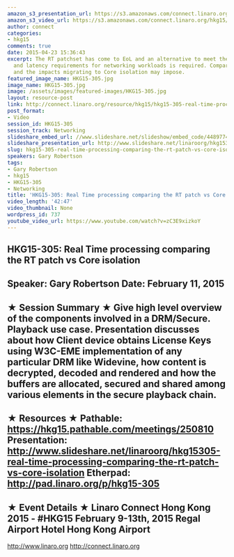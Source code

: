 ```yaml
---
amazon_s3_presentation_url: https://s3.amazonaws.com/connect.linaro.org/hkg15/Videos/02-11-Wednesday/HKG15-305.pdf
amazon_s3_video_url: https://s3.amazonaws.com/connect.linaro.org/hkg15/Videos/02-11-Wednesday/HKG15-305+Real+Time+processing+comparing+the+RT+patch+vs+Core+isolation.mp4
author: connect
categories:
- hkg15
comments: true
date: 2015-04-23 15:36:43
excerpt: The RT patchset has come to EoL and an alternative to meet the determinism
  and latency requirements for networking workloads is required. Compare the two solutions
  and the impacts migrating to Core isolation may impose.
featured_image_name: HKG15-305.jpg
image_name: HKG15-305.jpg
image: /assets/images/featured-images/HKG15-305.jpg
layout: resource-post
link: http://connect.linaro.org/resource/hkg15/hkg15-305-real-time-processing-comparing-the-rt-patch-vs-core-isolation/
post_format:
- Video
session_id: HKG15-305
session_track: Networking
slideshare_embed_url: //www.slideshare.net/slideshow/embed_code/44897743
slideshare_presentation_url: http://www.slideshare.net/linaroorg/hkg15305-real-time-processing-comparing-the-rt-patch-vs-core-isolation
slug: hkg15-305-real-time-processing-comparing-the-rt-patch-vs-core-isolation
speakers: Gary Robertson
tags:
- Gary Robertson
- hkg15
- HKG15-305
- Networking
title: 'HKG15-305: Real Time processing comparing the RT patch vs Core isolation'
video_length: '42:47'
video_thumbnail: None
wordpress_id: 737
youtube_video_url: https://www.youtube.com/watch?v=zC3E9xizkoY
---
```


HKG15-305: Real Time processing comparing the RT patch vs Core isolation
---------------------------------------------------
Speaker: Gary Robertson
Date: February 11, 2015
---------------------------------------------------
★ Session Summary ★
Give high level overview of the components involved in a DRM/Secure. Playback use case. Presentation discusses about how Client device obtains License Keys using W3C-EME implementation of any particular DRM like Widevine, how content is decrypted, decoded and rendered and how the buffers are allocated, secured and shared among various elements in the secure playback chain.
--------------------------------------------------
★ Resources ★
Pathable: https://hkg15.pathable.com/meetings/250810
Presentation:  http://www.slideshare.net/linaroorg/hkg15305-real-time-processing-comparing-the-rt-patch-vs-core-isolation
Etherpad: http://pad.linaro.org/p/hkg15-305
---------------------------------------------------
★ Event Details ★
Linaro Connect Hong Kong 2015 - #HKG15
February 9-13th, 2015
Regal Airport Hotel Hong Kong Airport
---------------------------------------------------
http://www.linaro.org
http://connect.linaro.org

